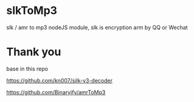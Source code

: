 # slkToMp3
slk / amr to mp3 nodeJS module, slk is encryption arm by QQ or Wechat



# Thank you 
base in this repo

https://github.com/kn007/silk-v3-decoder 

https://github.com/Binaryify/amrToMp3
